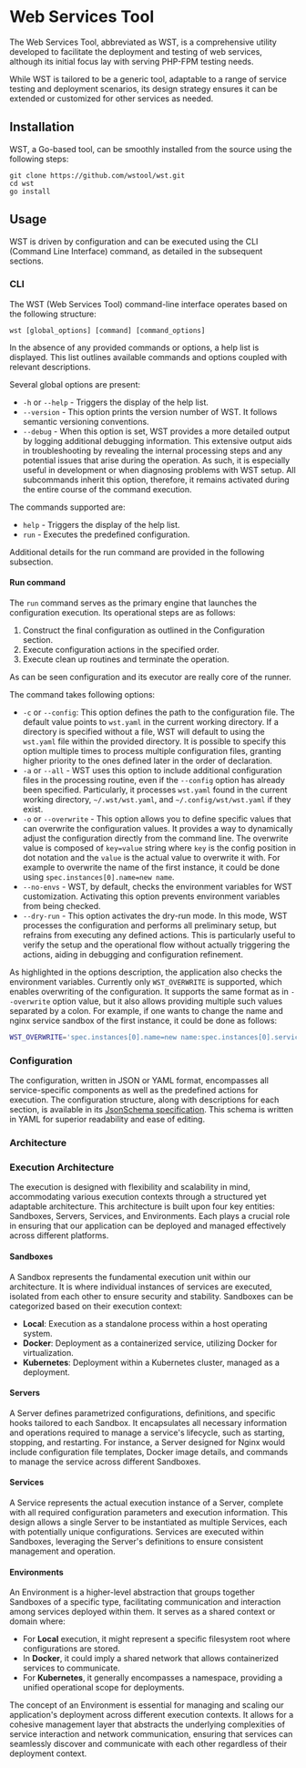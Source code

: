 # Web Services Tool

The Web Services Tool, abbreviated as WST, is a comprehensive utility developed to facilitate the deployment and
testing of web services, although its initial focus lay with serving PHP-FPM testing needs.

While WST is tailored to be a generic tool, adaptable to a range of service testing and deployment scenarios, its
design strategy ensures it can be extended or customized for other services as needed.

## Installation

WST, a Go-based tool, can be smoothly installed from the source using the following steps:

```shell
git clone https://github.com/wstool/wst.git
cd wst
go install
```

## Usage

WST is driven by configuration and can be executed using the CLI (Command Line Interface) command, as detailed in
the subsequent sections.

### CLI

The WST (Web Services Tool) command-line interface operates based on the following structure:

```shell
wst [global_options] [command] [command_options]
```

In the absence of any provided commands or options, a help list is displayed. This list outlines available commands and
options coupled with relevant descriptions.

Several global options are present:

- `-h` or `--help` - Triggers the display of the help list.
- `--version` - This option prints the version number of WST. It follows semantic versioning conventions.
- `--debug` - When this option is set, WST provides a more detailed output by logging additional debugging information. 
This extensive output aids in troubleshooting by revealing the internal processing steps and any potential issues that 
arise during the operation. As such, it is especially useful in development or when diagnosing problems with WST setup.
All subcommands inherit this option, therefore, it remains activated during the entire course of the command execution.

The commands supported are:

- `help` - Triggers the display of the help list.
- `run` - Executes the predefined configuration.

Additional details for the run command are provided in the following subsection.

#### Run command

The `run` command serves as the primary engine that launches the configuration execution. Its operational steps are as
follows:

1. Construct the final configuration as outlined in the Configuration section.
2. Execute configuration actions in the specified order.
3. Execute clean up routines and terminate the operation.

As can be seen configuration and its executor are really core of the runner.

The command takes following options:

- `-c` or `--config`: This option defines the path to the configuration file. The default value points to `wst.yaml`
in the current working directory. If a directory is specified without a file, WST will default to
using the `wst.yaml` file within the provided directory. It is possible to specify this option multiple times to process
multiple configuration files, granting higher priority to the ones defined later in the order of declaration.
- `-a` or `--all` - WST uses this option to include additional configuration files in the processing routine, even if
the `--config` option has already been specified. Particularly, it processes `wst.yaml` found in the current working
directory, `~/.wst/wst.yaml`, and `~/.config/wst/wst.yaml` if they exist.
- `-o` or `--overwrite` - This option allows you to define specific values that can overwrite the configuration
values. It provides a way to dynamically adjust the configuration directly from the command line. The overwrite value
is composed of `key=value` string where `key` is the config position in dot notation and the `value` is the actual
value to overwrite it with. For example to overwrite the name of the first instance, it could be done using
`spec.instances[0].name=new name`.
- `--no-envs` - WST, by default, checks the environment variables for WST customization. Activating this option
prevents environment variables from being checked.
- `--dry-run` - This option activates the dry-run mode. In this mode, WST processes the configuration and performs all
preliminary setup, but refrains from executing any defined actions. This is particularly useful to verify the setup and
the operational flow without actually triggering the actions, aiding in debugging and configuration refinement.

As highlighted in the options description, the application also checks the environment variables. Currently only
`WST_OVERWRITE` is supported, which enables overwriting of the configuration. It supports the same format as in
`--overwrite` option value, but it also allows providing multiple such values separated by a colon. For example, if one
wants to change the name and nginx service sandbox of the first instance, it could be done as follows:
```bash
WST_OVERWRITE='spec.instances[0].name=new name:spec.instances[0].services.nginx.sandbox=docker'
```

### Configuration

The configuration, written in JSON or YAML format, encompasses all service-specific components as well as the
predefined actions for execution. The configuration structure, along with descriptions for each section, is available
in its [JsonSchema specification](schema/wst-schema.yaml). This schema is written in YAML for superior readability
and ease of editing.

### Architecture

### Execution Architecture

The execution is designed with flexibility and scalability in mind, accommodating various execution contexts through
a structured yet adaptable architecture. This architecture is built upon four key entities: Sandboxes, Servers,
Services, and Environments. Each plays a crucial role in ensuring that our application can be deployed and managed
effectively across different platforms.

#### Sandboxes

A Sandbox represents the fundamental execution unit within our architecture. It is where individual instances
of services are executed, isolated from each other to ensure security and stability. Sandboxes can be categorized
based on their execution context:

- **Local**: Execution as a standalone process within a host operating system.
- **Docker**: Deployment as a containerized service, utilizing Docker for virtualization.
- **Kubernetes**: Deployment within a Kubernetes cluster, managed as a deployment.

#### Servers

A Server defines parametrized configurations, definitions, and specific hooks tailored to each Sandbox. It encapsulates
all necessary information and operations required to manage a service's lifecycle, such as starting, stopping, and
restarting. For instance, a Server designed for Nginx would include configuration file templates, Docker image
details, and commands to manage the service across different Sandboxes.

#### Services

A Service represents the actual execution instance of a Server, complete with all required configuration parameters and
execution information. This design allows a single Server to be instantiated as multiple Services, each with 
potentially unique configurations. Services are executed within Sandboxes, leveraging the Server's definitions
to ensure consistent management and operation.

#### Environments

An Environment is a higher-level abstraction that groups together Sandboxes of a specific type, facilitating
communication and interaction among services deployed within them. It serves as a shared context or domain where:

- For **Local** execution, it might represent a specific filesystem root where configurations are stored.
- In **Docker**, it could imply a shared network that allows containerized services to communicate.
- For **Kubernetes**, it generally encompasses a namespace, providing a unified operational scope for deployments.

The concept of an Environment is essential for managing and scaling our application's deployment across different 
execution contexts. It allows for a cohesive management layer that abstracts the underlying complexities of service 
interaction and network communication, ensuring that services can seamlessly discover and communicate with each other
regardless of their deployment context.
